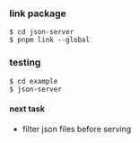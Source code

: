 ### link package
```
$ cd json-server
$ pnpm link --global
```

### testing
```
$ cd example
$ json-server
```

#### next task
 - filter json files before serving
